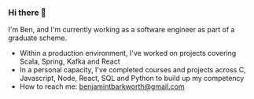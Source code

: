 ### Hi there 👋
I'm Ben, and I'm currently working as a software engineer as part of a graduate scheme.

- Within a production environment, I've worked on projects covering Scala, Spring, Kafka and React
- In a personal capacity, I've completed courses and projects across C, Javascript, Node, React, SQL and Python to build up my competency
- How to reach me: benjamintbarkworth@gmail.com

